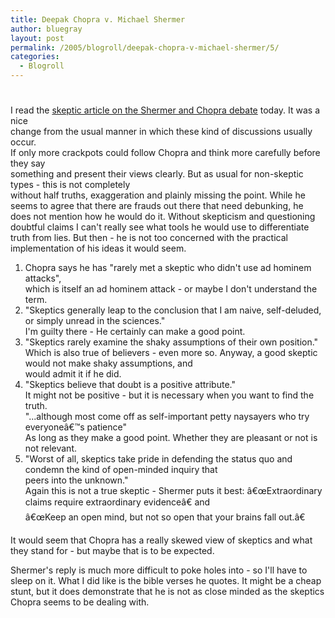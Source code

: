```yaml
---
title: Deepak Chopra v. Michael Shermer
author: bluegray
layout: post
permalink: /2005/blogroll/deepak-chopra-v-michael-shermer/5/
categories:
  - Blogroll
---
```

# 

I read the [skeptic article on the Shermer and Chopra debate][1] today. It was a nice  
change from the usual manner in which these kind of discussions usually occur.  
If only more crackpots could follow Chopra and think more carefully before they say  
something and present their views clearly. But as usual for non-skeptic types - this is not completely  
without half truths, exaggeration and plainly missing the point. While he seems to agree that there are frauds out there that need debunking, he does not mention how he would do it. Without skepticism and questioning doubtful claims I can't really see what tools he would use to differentiate truth from lies. But then - he is not too concerned with the practical implementation of his ideas it would seem.

 [1]: http://www.skeptic.com/eskeptic/05-09-28.html

1. Chopra says he has "rarely met a skeptic who didn't use ad hominem attacks",  
which is itself an ad hominem attack - or maybe I don't understand the term.  
2. "Skeptics generally leap to the conclusion that I am naive, self-deluded, or simply unread in the sciences."  
I'm guilty there - He certainly can make a good point.  
3. "Skeptics rarely examine the shaky assumptions of their own position."  
Which is also true of believers - even more so. Anyway, a good skeptic would not make shaky assumptions, and  
would admit it if he did.  
4. "Skeptics believe that doubt is a positive attribute."  
It might not be positive - but it is necessary when you want to find the truth.  
"...although most come off as self-important petty naysayers who try everyoneâ€™s patience"  
As long as they make a good point. Whether they are pleasant or not is not relevant.  
5. "Worst of all, skeptics take pride in defending the status quo and condemn the kind of open-minded inquiry that  
peers into the unknown."  
Again this is not a true skeptic - Shermer puts it best: â€œExtraordinary claims require extraordinary evidenceâ€ and  
â€œKeep an open mind, but not so open that your brains fall out.â€

It would seem that Chopra has a really skewed view of skeptics and what they stand for - but maybe that is to be expected.

Shermer's reply is much more difficult to poke holes into - so I'll have to  
sleep on it. What I did like is the bible verses he quotes. It might be a cheap  
stunt, but it does demonstrate that he is not as close minded as the skeptics  
Chopra seems to be dealing with.